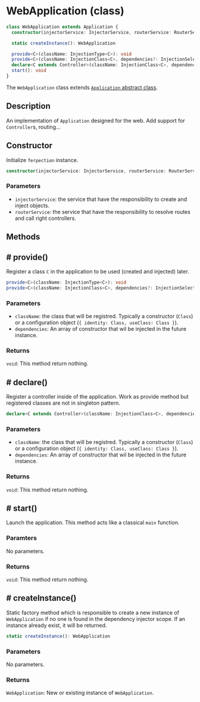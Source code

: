 # WebApplication (class)

```ts
class WebApplication extends Application {
  constructor(injectorService: InjectorService, routerService: RouterService)

  static createInstance(): WebApplication

  provide<C>(className: InjectionType<C>): void
  provide<C>(className: InjectionClass<C>, dependencies?: InjectionSelector<any>[]): void
  declare<C extends Controller>(className: InjectionClass<C>, dependencies: InjectionSelector<any>[] = [])
  start(): void
}
```

The `WebApplication` class extends [`Application` abstract class](application).

## Description

An implementation of `Application` designed for the web. Add support for `Controller`s, routing...

## Constructor

Initialize `ferpection` instance.

```ts
constructor(injectorService: InjectorService, routerService: RouterService)
```

### Parameters

- `injectorService`: the service that have the responsibility to create and inject objects.
- `routerService`: the service that have the responsibility to resolve routes and call right controllers.

## Methods
## # provide()

Register a class `C` in the application to be used (created and injected) later.

```ts
provide<C>(className: InjectionType<C>): void
provide<C>(className: InjectionClass<C>, dependencies?: InjectionSelector<any>[]): void
```

### Parameters

- `className`: the class that will be registred. Typically a constructor (`Class`) or a configuration object (`{ identity: Class, useClass: Class }`).
- `dependencies`: An array of constructor that wil be injected in the future instance.

### Returns

`void`: This method return nothing.

## # declare()

Register a controller inside of the application. Work as provide method but registered classes are not in singleton pattern.

```ts
declare<C extends Controller>(className: InjectionClass<C>, dependencies: InjectionSelector<any>[] = [])
```

### Parameters

- `className`: the class that will be registred. Typically a constructor (`Class`) or a configuration object (`{ identity: Class, useClass: Class }`).
- `dependencies`: An array of constructor that wil be injected in the future instance.

### Returns

`void`: This method return nothing.

## # start()

Launch the application. This method acts like a classical `main` function.

### Paramters

No parameters.

### Returns

`void`: This method return nothing.

## # createInstance()

Static factory method which is responsible to create a new instance of `WebApplication` if no one is found in the dependency injector scope. If an instance already exist, it will be returned.

```ts
static createInstance(): WebApplication
```

### Parameters

No parameters.

### Returns

`WebApplication`: New or existing instance of `WebApplication`.
